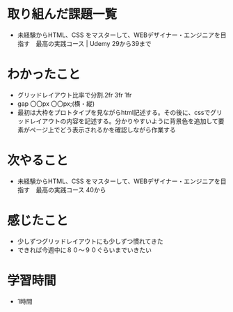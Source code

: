 # 取り組んだ課題一覧
- 未経験からHTML、CSS をマスターして、WEBデザイナー・エンジニアを目指す　最高の実践コース | Udemy 29から39まで

# わかったこと
- グリッドレイアウト比率で分割.2fr 3fr 1fr
- gap 〇〇px 〇〇px;(横・縦)
- 最初は大枠をプロトタイプを見ながらhtml記述する。その後に、cssでグリッドレイアウトの内容を記述する。分かりやすいように背景色を追加して要素がページ上でどう表示されるかを確認しながら作業する

# 次やること
- 未経験からHTML、CSS をマスターして、WEBデザイナー・エンジニアを目指す　最高の実践コース 40から

# 感じたこと
- 少しずつグリッドレイアウトにも少しずつ慣れてきた
- できれば今週中に８０〜９０ぐらいまでいきたい

# 学習時間
- 1時間
